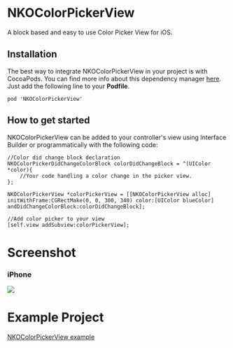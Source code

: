 # NKOColorPickerView

A block based and easy to use Color Picker View for iOS.


## Installation

The best way to integrate NKOColorPickerView in your project is with CocoaPods. You can find more info about this dependency manager [here](http://cocoapods.org). Just add the following line to your **Podfile**.

```
pod 'NKOColorPickerView'
```

## How to get started

NKOColorPickerView can be added to your controller's view using Interface Builder or programmatically with the following code:

```
//Color did change block declaration
NKOColorPickerDidChangeColorBlock colorDidChangeBlock = ^(UIColor *color){
	//Your code handling a color change in the picker view.
};
    
NKOColorPickerView *colorPickerView = [[NKOColorPickerView alloc] initWithFrame:CGRectMake(0, 0, 300, 340) color:[UIColor blueColor] andDidChangeColorBlock:colorDidChangeBlock];
    
//Add color picker to your view
[self.view addSubview:colorPickerView];
```

# Screenshot

### iPhone

![](/Screenshots/screenshot-ios.png) 

# Example Project

[NKOColorPickerView example](https://github.com/FWCarlos/NKOColorPickerView-Example-iOS)
